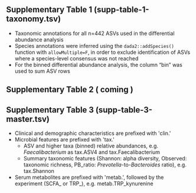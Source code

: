 ## Supplementary Table 1 (supp-table-1-taxonomy.tsv)
* Taxonomic annotations for all n=442 ASVs used in the differential abundance analysis
* Species annotations were inferred using the `dada2::addSpecies()` function with `allowMultiple=F`, in order to exclude identification of ASVs where a species-level consensus was not reached
* For the binned differential abundance analysis, the column “bin” was used to sum ASV rows

## Supplementary Table 2 ( coming )

## Supplementary Table 3 (supp-table-3-master.tsv)
* Clinical and demographic characteristics are prefixed with 'clin.'
* Microbial features are prefixed with 'tax.'
    * ASV and higher taxa (binned) relative abundances, e.g. *Faecalibacterium* as tax.ASV4 and tax.Faecalibacterium
    * Summary taxonomic features (Shannon: alpha diversity, Observed: taxonomic richness, PB_ratio: _Prevotella_-to-_Bacteroides_ ratio), e.g. tax.Shannon
* Serum metabolites are prefixed with 'metab.', followed by the experiment (SCFA_ or TRP_), e.g. metab.TRP_kynurenine
